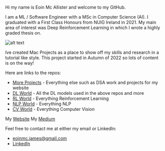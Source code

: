 Hi my name is Eoin Mc Allister and welcome to my GitHub. 

I am a ML / Software Engineer with a MSc in Computer Science (AI). I graduated with a First Class Honours from NUIG Ireland in 2021. My main area of interest was Deep Reinforcement Learning in which I wrote a highly graded thesis on.

![alt text](white_logo_transparent_background.jpg "Title")

Ive created Mac Projects as a place to show off my skills and research in a tutorial like style. This project started in Autumn of 2022 so lots of content is on the way!

Here are links to the repos:
- [More Projects](https://github.com/eoin-james/More_Projects) - Everything else such as DSA work and projects for my website
- [DL World](https://github.com/eoin-james/DL_World) - All the DL models used in the above repos and more
- [RL World](https://github.com/eoin-james/RL_World) - Everything Reinforcement Learning
- [NLP World](https://github.com/eoin-james/NLP_World) - Everything NLP
- [CV World](https://github.com/eoin-james/CV_World) - Everything Computer Vision

My [Website](https://www.mcproai.com)
My [Medium](https://medium.com/@Mac_Projects)

Feel free to contact me at either my email or LinkedIn:
- eoinmc.james@gmail.com
- [LinkedIn](https://www.linkedin.com/in/eoin-mcallister-ml/)
